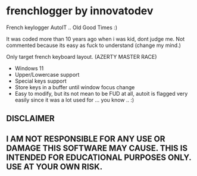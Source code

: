 # frenchlogger by innovatodev

French keylogger AutoIT .. Old Good Times :)

It was coded more than 10 years ago when i was kid, dont judge me.
Not commented because its easy as fuck to understand (change my mind.)

Only target french keyboard layout. (AZERTY MASTER RACE)

- Windows 11
- Upper/Lowercase support
- Special keys support
- Store keys in a buffer until window focus change
- Easy to modify, but its not mean to be FUD at all, autoit is flagged very easily since it was a lot used for ... you know .. :)


## DISCLAIMER
## I AM NOT RESPONSIBLE FOR ANY USE OR DAMAGE THIS SOFTWARE MAY CAUSE. THIS IS INTENDED FOR EDUCATIONAL PURPOSES ONLY. USE AT YOUR OWN RISK.
